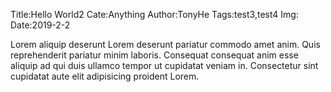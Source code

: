 Title:Hello World2
Cate:Anything
Author:TonyHe
Tags:test3,test4
Img:
Date:2019-2-2

Lorem aliquip deserunt Lorem deserunt pariatur commodo amet anim. Quis reprehenderit pariatur minim laboris. Consequat consequat anim esse aliquip ad qui duis ullamco tempor ut cupidatat veniam in. Consectetur sint cupidatat aute elit adipisicing proident Lorem.